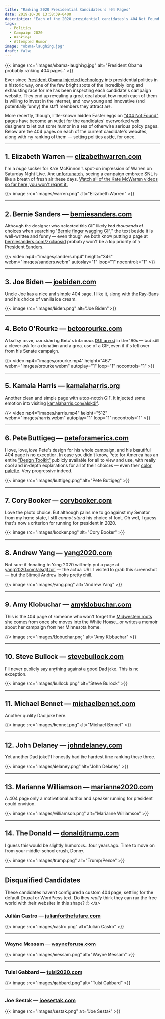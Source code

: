 ```yaml
---
title: "Ranking 2020 Presidential Candidates's 404 Pages"
date: 2019-10-30 13:58:39-0400
description: "Each of the 2020 presidential candidates's 404 Not Found pages, ranked."
tags:
  - Politics
  - Campaign 2020
  - Rankings
  - Attempted Humor
image: "obama-laughing.jpg"
draft: false
---
```


{{< image src="images/obama-laughing.jpg" alt="President Obama probably ranking 404 pages." >}}

Ever since [President Obama injected technology](https://arstechnica.com/information-technology/2012/11/built-to-win-deep-inside-obamas-campaign-tech/) into presidential politics in a historic way, one of the few bright spots of the incredibly long and exhausting race for me has been inspecting each candidate's campaign website. They end up revealing a great deal about how much each of them is willing to invest in the internet, and how young and innovative (and potentially funny) the staff members they attract are.

More recently, though, little-known hidden Easter eggs on ["404 Not Found"](https://en.wikipedia.org/wiki/HTTP_404) pages have become an outlet for the candidates' overworked web designers to let out some humor in a sea of otherwise serious policy pages. Below are the 404 pages on each of the current candidate's websites, along with my ranking of them — setting politics aside, for once.

---

## 1. Elizabeth Warren — [elizabethwarren.com](https://elizabethwarren.com/asdfasdf404)

I'm a _huge_ sucker for Kate McKinnon's spot-on impression of Warren on Saturday Night Live. And [unfortunately](https://twitter.com/realdonaldtrump/status/1097116612279316480), seeing a campaign embrace SNL is like a breath of fresh air these days. [Watch all of the Kate McWarren videos so far here; you won't regret it.](http://www.nbc.com/saturday-night-live/cast/kate-mckinnon-15056/impersonation/elizabeth-warren-287903)

{{< image src="images/warren.png" alt="Elizabeth Warren" >}}

---

## 2. Bernie Sanders — [berniesanders.com](https://berniesanders.com/asdfasdf404/)

Although the designer who selected this GIF likely had _thousands_ of choices when searching "[Bernie finger wagging GIF](https://www.google.com/search?q=Bernie+finger+wagging+GIF&tbm=isch&tbs=itp:animated)," the text beside it is well-written and funny — even though we both know putting a page at [berniesanders.com/zxcliaosid](https://berniesanders.com/zxcliaosid/) probably won't be a top priority of a President Sanders.

{{< video mp4="images/sanders.mp4" height="346" webm="images/sanders.webm" autoplay="1" loop="1" nocontrols="1" >}}

---

## 3. Joe Biden — [joebiden.com](https://joebiden.com/asdfasdf404)

Uncle Joe has a nice and simple 404 page. I like it, along with the Ray-Bans and his choice of vanilla ice cream.

{{< image src="images/biden.png" alt="Joe Biden" >}}

---

## 4. Beto O'Rourke — [betoorourke.com](https://betoorourke.com/asdfasdf404)

A ballsy move, considering Beto's infamous [DUI arrest](https://www.politifact.com/texas/statements/2019/mar/14/club-growth/beto-orourke-arrested-dwi-flee-scene/) in the '90s — but still a clever ask for a donation and a great use of a GIF, even if it's left over from his Senate campaign.

{{< video mp4="images/orourke.mp4" height="467" webm="images/orourke.webm" autoplay="1" loop="1" nocontrols="1" >}}

---

## 5. Kamala Harris — [kamalaharris.org](https://kamalaharris.org/asdfasdf404)

Another clean and simple page with a top-notch GIF. It injected some emotion into visiting [kamalaharris.com/alskdjf](https://kamalaharris.com/alskdjf).

{{< video mp4="images/harris.mp4" height="512" webm="images/harris.webm" autoplay="1" loop="1" nocontrols="1" >}}

---

## 6. Pete Buttigeg — [peteforamerica.com](https://peteforamerica.com/asdfasdf404/)

I love, love, _love_ Pete's design for his whole campaign, and his beautiful 404 page is no exception. In case you didn't know, Pete for America has an entire ["Design Toolkit"](https://design.peteforamerica.com/) publicly available for all to view and use, with really cool and in-depth explanations for all of their choices — even their [color palette](https://design.peteforamerica.com/colors). Very progressive indeed.

{{< image src="images/buttigeg.png" alt="Pete Buttigeg" >}}

---

## 7. Cory Booker — [corybooker.com](https://corybooker.com/asdfasdf404/)

Love the photo choice. But although pains me to go against my Senator from my home state, I still _cannot stand_ his choice of font. Oh well, I guess that's now a criterion for running for president in 2020.

{{< image src="images/booker.png" alt="Cory Booker" >}}

---

## 8. Andrew Yang — [yang2020.com](https://www.yang2020.com/asdfasdf404)

Not sure if donating to Yang 2020 will help put a page at [yang2020.com/alsdjfzoif](https://www.yang2020.com/alsdjfzoif) — the actual URL I visited to grab this screenshot — but the Bitmoji Andrew looks pretty chill.

{{< image src="images/yang.png" alt="Andrew Yang" >}}

---

## 9. Amy Klobuchar — [amyklobuchar.com](https://amyklobuchar.com/asdfasdf404)

This is the 404 page of someone who won't forget the [Midwestern roots](https://en.wikipedia.org/wiki/Uff_da) she comes from once she moves into the White House...or writes a memoir about her campaign from her Minnesota home.

{{< image src="images/klobuchar.png" alt="Amy Klobuchar" >}}

---

## 10. Steve Bullock — [stevebullock.com](https://stevebullock.com/asdfasdf404)

I'll never publicly say anything against a good Dad joke. This is no exception.

{{< image src="images/bullock.png" alt="Steve Bullock" >}}

---

## 11. Michael Bennet — [michaelbennet.com](https://michaelbennet.com/asdfasdf404)

Another quality Dad joke here. 

{{< image src="images/bennet.png" alt="Michael Bennet" >}}

---

## 12. John Delaney — [johndelaney.com](https://www.johndelaney.com/asdfasdf404)

Yet another Dad joke? I honestly had the hardest time ranking these three.

{{< image src="images/delaney.png" alt="John Delaney" >}}

---

## 13. Marianne Williamson — [marianne2020.com](https://www.marianne2020.com/asdfasdf404)

A 404 page only a motivational author and speaker running for president could envision.

{{< image src="images/williamson.png" alt="Marianne Williamson" >}}

---

## 14. The Donald — [donaldjtrump.com](https://donaldjtrump.com/asdfasdf404)

I guess this would be slightly humorous...four years ago. Time to move on from your middle-school crush, Donny.

{{< image src="images/trump.png" alt="Trump/Pence" >}}

---

## Disqualified Candidates

These candidates haven't configured a custom 404 page, settling for the default Drupal or WordPress text. Do they _really_ think they can run the free world with their websites in this shape? 🙄 _&lt;/s&gt;_

### Julián Castro — [julianforthefuture.com](https://www.julianforthefuture.com/asdfasdf404)

{{< image src="images/castro.png" alt="Julián Castro" >}}

---

### Wayne Messam — [wayneforusa.com](https://wayneforusa.com/asdfasdf404)

{{< image src="images/messam.png" alt="Wayne Messam" >}}

---

### Tulsi Gabbard — [tulsi2020.com](https://www.tulsi2020.com/asdfasdf404)

{{< image src="images/gabbard.png" alt="Tulsi Gabbard" >}}

---

### Joe Sestak — [joesestak.com](https://www.joesestak.com/asdfasdf404)

{{< image src="images/sestak.png" alt="Joe Sestak" >}}

